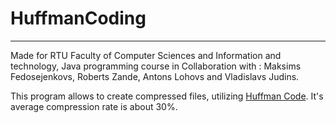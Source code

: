 # HuffmanCoding
__________________________

Made for RTU Faculty of Computer Sciences and Information and technology, Java programming course in Collaboration with : Maksims Fedosejenkovs, Roberts Zande, Antons Lohovs and Vladislavs Judins.

This program allows to create compressed files, utilizing <a href="https://en.wikipedia.org/wiki/Huffman_coding">Huffman Code</a>. It's average compression rate is about 30%.
